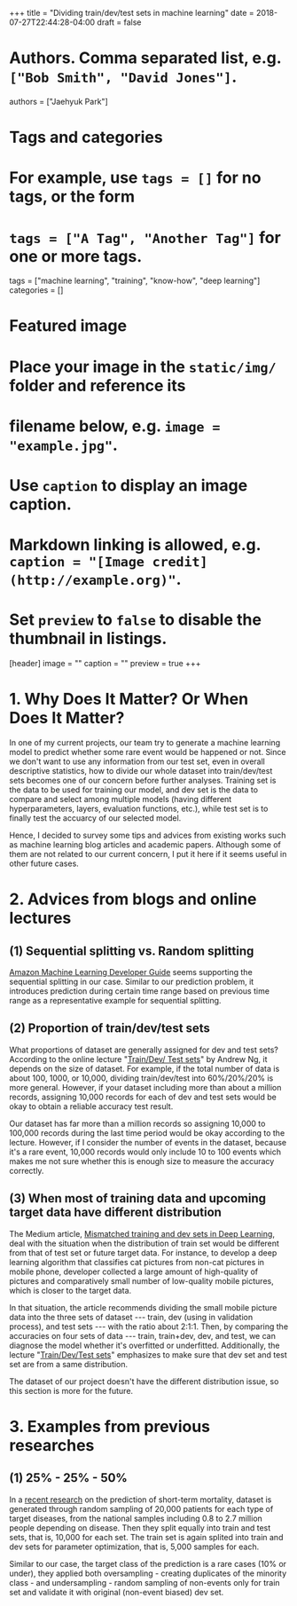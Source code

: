 +++
title = "Dividing train/dev/test sets in machine learning"
date = 2018-07-27T22:44:28-04:00
draft = false

# Authors. Comma separated list, e.g. `["Bob Smith", "David Jones"]`.
authors = ["Jaehyuk Park"]

# Tags and categories
# For example, use `tags = []` for no tags, or the form 
# `tags = ["A Tag", "Another Tag"]` for one or more tags.
tags = ["machine learning", "training", "know-how", "deep learning"]
categories = []

# Featured image
# Place your image in the `static/img/` folder and reference its 
# filename below, e.g. `image = "example.jpg"`.
# Use `caption` to display an image caption.
#   Markdown linking is allowed, e.g. `caption = "[Image credit](http://example.org)"`.
# Set `preview` to `false` to disable the thumbnail in listings.
[header]
image = ""
caption = ""
preview = true
+++

# 1. Why Does It Matter? Or When Does It Matter?

In one of my current projects, our team try to generate a machine learning model
to predict whether some rare event would be happened or not.
Since we don't want to use any information from our test set, even in overall 
descriptive statistics, how to divide our whole dataset into train/dev/test 
sets becomes one of our concern before further analyses. 
Training set is the data to be used for training our model, 
and dev set is the data to compare and select among multiple models
(having different hyperparameters, layers, evaluation functions, etc.),
while test set is to finally test the accuarcy of our selected model. 

Hence, I decided to survey some tips and advices from existing works 
such as machine learning blog articles and academic papers. 
Although some of them are not related to our current concern, I 
put it here if it seems useful in other future cases.

# 2. Advices from blogs and online lectures

## (1) Sequential splitting vs. Random splitting
[Amazon Machine Learning Developer Guide](https://docs.aws.amazon.com/machine-learning/latest/dg/splitting-types.html)
seems supporting the sequential splitting in our case. 
Similar to our prediction problem, it introduces prediction during certain
time range based on previous time range as a representative 
example for sequential splitting.

## (2) Proportion of train/dev/test sets
What proportions of dataset are generally assigned for dev and test sets?
According to the online lecture "[Train/Dev/ Test sets](https://www.coursera.org/lecture/deep-neural-network/train-dev-test-sets-cxG1s)" by 
Andrew Ng, it depends on the size of dataset.
For example, if the total number of data is about 100, 1000, or 10,000, 
dividing train/dev/test into 60%/20%/20% is more general. 
However, if your dataset including more than about a million records,
assigning 10,000 records for each of dev and test sets would be okay
to obtain a reliable accuracy test result.

Our dataset has far more than a million records so assigning 10,000 to 
100,000 records during the last time period would be okay according to
the lecture. However, if I consider the number of events in the dataset, 
because it's a rare event, 10,000 records would only
include 10 to 100 events which makes me not sure whether this is enough
size to measure the accuracy correctly.

## (3) When most of training data and upcoming target data have different distribution
The Medium article, 
[Mismatched training and dev sets in Deep Learning](https://medium.com/@anilvedala/mismatched-training-and-dev-sets-in-deep-learning-5c84b2b6d207),
deal with the situation when the distribution of train set would be different 
from that of test set or future target data. For instance, to develop a deep learning
algorithm that classifies cat pictures from non-cat pictures in mobile phone,
developer collected a large amount of high-quality of pictures and 
comparatively small number of low-quality mobile pictures, which is closer
to the target data.

In that situation, the article recommends dividing the small mobile picture data 
into the three sets of dataset --- train, dev (using in validation process), 
and test sets --- with the ratio about 2:1:1. Then, by comparing the accuracies 
on four sets of data --- train, train+dev, dev, and test, 
we can diagnose the model whether it's overfitted or underfitted. 
Additionally, the lecture "[Train/Dev/Test sets](https://www.coursera.org/lecture/deep-neural-network/train-dev-test-sets-cxG1s)" emphasizes to make sure
that dev set and test set are from a same distribution.

The dataset of our project doesn't have the different distribution issue,
so this section is more for the future.  

# 3. Examples from previous researches

## (1) 25% - 25% - 50% 
In a [recent research](https://www.ncbi.nlm.nih.gov/pmc/articles/PMC5176360/)
on the prediction of short-term mortality, 
dataset is generated through random sampling of 20,000 patients for
each type of target diseases, from the national samples including 0.8 to 
2.7 million people depending on disease. Then they split equally into
train and test sets, that is, 10,000 for each set. The train set is again
splited into train and dev sets for parameter optimization, that is, 
5,000 samples for each.  

Similar to our case, the target class of the prediction is a rare cases
(10% or under), they applied both oversampling - creating duplicates of 
the minority class - and undersampling - random sampling of non-events
only for train set and validate it with original (non-event biased) dev set.

 
 


